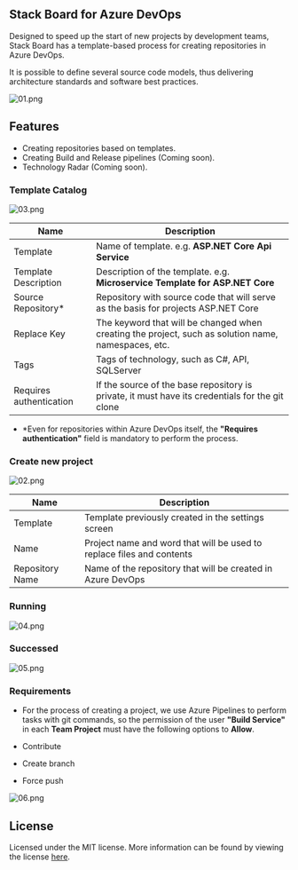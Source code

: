 ## **Stack Board for Azure DevOps**

Designed to speed up the start of new projects by development teams, Stack Board has a template-based process for creating repositories in Azure DevOps.

It is possible to define several source code models, thus delivering architecture standards and software best practices.

![01.png](azure/projects/doc/01.png)

## **Features**

- Creating repositories based on templates.
- Creating Build and Release pipelines (Coming soon).
- Technology Radar (Coming soon).

### **Template Catalog**

![03.png](azure/projects/doc/03.png)

| Name | Description |
|--|--|
| Template | Name of template. e.g. **ASP.NET Core Api Service** |
| Template Description | Description of the template. e.g. **Microservice Template for ASP.NET Core** |
| Source Repository* | Repository with source code that will serve as the basis for projects ASP.NET Core |
| Replace Key | The keyword that will be changed when creating the project, such as solution name, namespaces, etc.|
| Tags | Tags of technology, such as C#, API, SQLServer |
| Requires authentication| If the source of the base repository is private, it must have its credentials for the git clone |

* *Even for repositories within Azure DevOps itself, the **"Requires authentication"** field is mandatory to perform the process.

### **Create new project**

![02.png](azure/projects/doc/02.png)

| Name | Description |
|--|--|
| Template | Template previously created in the settings screen |
| Name | Project name and word that will be used to replace files and contents |
| Repository Name | Name of the repository that will be created in Azure DevOps |

### **Running**

![04.png](azure/projects/doc/04.png)

### **Successed**

![05.png](azure/projects/doc/05.png)

### **Requirements**

- For the process of creating a project, we use Azure Pipelines to perform tasks with git commands, so the permission of the user **"Build Service"** in each **Team Project** must have the following options to **Allow**.

- Contribute
- Create branch
- Force push

![06.png](azure/projects/doc/06.png)


## **License**

Licensed under the MIT license. More information can be found by viewing the license [here](azure/license.md).